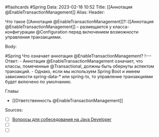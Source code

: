 #flashcards #Spring 
Data: 2023-02-18 10:52
Title: [[Аннотация @EnableTransactionManagement]]
Alias:
Header:

Что такое [[Аннотация @EnableTransactionManagement]]?::[[Аннотация @EnableTransactionManagement]] – размещается у класса-конфигурации @Configuration перед включением возможности управления транзакциями.
<!--SR:!2023-03-11,1,130-->



Body:

#Spring 
Что означает аннотация @EnableTransactionManagement?
!---
Ответ:
	- Аннотация @EnableTransactionManagement означает, что классы, помеченные @Transactional, должны быть обернуты аспектом транзакций.
	- Однако, если мы используем Spring Boot и имеем зависимости spring-data-* или spring-tx, то управление транзакциями будет включено по умолчанию.
<!--SR:!2023-03-11,1,130-->




Главы:
- [[Ответственность @EnableTransactionManagement]]


Sources:
- [ ] [Вопросы для собеседования на Java Developer](https://github.com/enhorse/java-interview/blob/master/README.md#%D0%9E%D0%9E%D0%9F)
- [ ] []()
- [ ] []()
